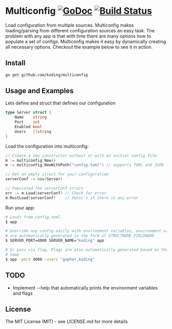 # Multiconfig [![GoDoc](https://godoc.org/github.com/koding/multiconfig?status.svg)](http://godoc.org/github.com/koding/multiconfig) [![Build Status](https://travis-ci.org/koding/multiconfig.svg)](https://travis-ci.org/koding/multiconfig) 

Load configuration from multiple sources. Multiconfig makes loading/parsing
from different configuration sources an easy task. The problem with any app is
that with time there are many options how to populate a set of configs.
Multiconfig makes it easy by dynamically creating all necessary options.
Checkout the example below to see it in action.

## Install

```bash
go get github.com/koding/multiconfig
```

## Usage and Examples

Lets define and struct that defines our configuration 

```go
type Server struct {
	Name    string
	Port    int
	Enabled bool
	Users   []string
}
```

Load the configuration into multiconfig:

```go
// Create a new constructor without or with an initial config file
m := multiconfig.New()
m := multiconfig.NewWithPath("config.toml") // supports TOML and JSON

// Get an empty struct for your configuration
serverConf := new(Server)

// Populated the serverConf struct
err := m.Load(serverConf) // Check for error
m.MustLoad(serverConf)    // Panic's if there is any error
```

Run your app:

```sh
# Loads from config.toml 
$ app 

# Override any config easily with environment variables, environment variables
# are automatically generated in the form of STRUCTNAME_FIELDNAME
$ SERVER_PORT=4000 SERVER_NAME="koding" app 

# Or pass via flag. Flags are also automatically generated based on the field
# name
$ app -port 4000 -users "gopher,koding"
```

## TODO

* Implement --help that automatically prints the environment variables and flags

## License

The MIT License (MIT) - see LICENSE.md for more details
